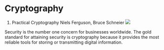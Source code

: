 # Cryptography

1. Practical Cryptography Niels Ferguson, Bruce Schneier 
![](https://images-na.ssl-images-amazon.com/images/I/41LLwfr27lL._SX397_BO1,204,203,200_.jpg)


Security is the number one concern for businesses worldwide. The gold standard for attaining security is cryptography because it provides the most reliable tools for storing or transmitting digital information.
